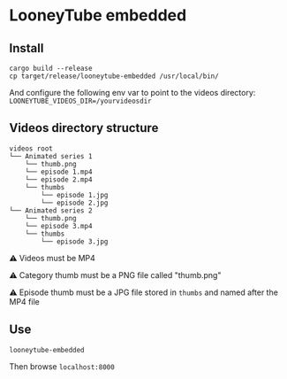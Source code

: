 # LooneyTube embedded

## Install

```shell
cargo build --release
cp target/release/looneytube-embedded /usr/local/bin/
```


And configure the following env var to point to the videos directory:
`LOONEYTUBE_VIDEOS_DIR=/yourvideosdir`

## Videos directory structure

```
videos root
└── Animated series 1
    └── thumb.png
    └── episode 1.mp4
    └── episode 2.mp4
    └── thumbs
        └── episode 1.jpg
        └── episode 2.jpg
└── Animated series 2
    └── thumb.png
    └── episode 3.mp4
    └── thumbs
        └── episode 3.jpg
```

:warning: Videos must be MP4

:warning: Category thumb must be a PNG file called "thumb.png"

:warning: Episode thumb must be a JPG file stored in `thumbs` and named after the MP4 file

## Use

```shell
looneytube-embedded
```

Then browse `localhost:8000`
